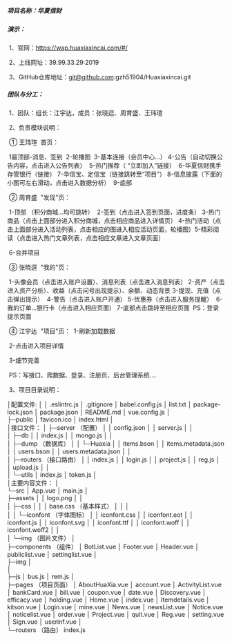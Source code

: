 ##### 项目名称：华夏信财

##### 演示：

​	1、官网：https://wap.huaxiaxincai.com/#/

​	2、上线网址：39.99.33.29:2019

​	3、GitHub仓库地址：git@github.com:gzh51904/Huaxiaxincai.git

##### 团队与分工：

​	1、团队：组长：江宇达，成员：张晓逗、周育盛、王玮瑄

​	2、负责模块说明：

​		① 王玮瑄
​			首页：

​				1最顶部-消息、签到
​      				2-轮播图
​       				3-基本连接（会员中心…）
​       				4-公告（自动切换公告内容，点击进入公告列表）
​       				5-热门推荐（ “立即加入”链接）
​       				6-华夏信财携手存管银行（链接）
​       				7-华信宝、定信宝（链接跳转至“项目”）
​       				8-信息披露（下面的小图可左右滑动，点击进入数据分析）
​       				9-底部 

​		② 周育盛 
​			"发现"页：

​				1-顶部 （积分商城…均可跳转）
​       				2-签到（点击进入签到页面，进度条）
​       				3-热门商品（点击上面部分进入积分商城，点击相应商品进入详情页）
​       				4-热门活动（点击上面部分进入活动列表，点击相应的图进入相应活动页面，轮播图）
​       				5-精彩阅读（点击进入热门文章列表，点击相应文章进入文章页面） 

​				6-合并项目

​		③ 张晓逗
​			"我的"页：

​				1-头像会员（点击进入账户设置）、消息列表（点击进入消息列表）
​       				2-资产（点击进入资产分析）、收益（点击问号出现提示）、余额、动态背景
​       				3-提现、充值（点击弹出提示）
​       				4-警告（点击进入账户开通）
​       				5-优惠券（点击进入服务提醒）
​       				6-我的订单…银行卡（点击进入相应页面）
​       				7-底部点击跳转至相应页面
​       				PS：登录提示页面 

​		④ 江宇达
​			"项目"页：
​       				1-刷新加载数据 

​      			 	2-点击进入项目详情

​				3-细节完善

​       				PS：写接口、爬数据、登录、注册页、后台管理系统....

​	3、项目目录说明：

│配置文件:
│
│  .eslintrc.js
│  .gitignore
│  babel.config.js
│  list.txt
│  package-lock.json
│  package.json
│  README.md
│  vue.config.js
│  
├─public
│      favicon.ico
│      index.html
│      
│接口文件：
│
├─server   （配置）
│  │  config.json
│  │  server.js
│  │  
│  ├─db
│  │      index.js
│  │      mongo.js
│  │      
│  ├─dump （数据库）
│  │  └─Huaxia
│  │          items.bson
│  │          items.metadata.json
│  │          users.bson
│  │          users.metadata.json
│  │          
│  ├─routers  （接口路由）
│  │      index.js
│  │      login.js
│  │      project.js
│  │      reg.js
│  │      upload.js
│  │      
│  └─utils
│          index.js
│          token.js
│   
│主要内容文件：
│       
└─src
    │  App.vue
    │  main.js
    │  
    ├─assets
    │  │  logo.png
    │  │  
    │  ├─css
    │  │  │  base.css	（基本样式）
    │  │  │  
    │  │  └─iconfont	  （字体图标）
    │  │          iconfont.css
    │  │          iconfont.eot
    │  │          iconfont.js
    │  │          iconfont.svg
    │  │          iconfont.ttf
    │  │          iconfont.woff
    │  │          iconfont.woff2
    │  │          
    │  └─img  （图片文件）
    │          
    ├─components  （组件）
    │      BotList.vue
    │      Footer.vue
    │      Header.vue
    │      publiclist.vue
    │      settinglist.vue
    │      
    ├─img
    │     
    │      
    ├─js 
    │      bus.js
    │      rem.js
    │      
    ├─pages	（项目页面）
    │      AboutHuaXia.vue
    │      account.vue
    │      ActivityList.vue
    │      bankCard.vue
    │      bill.vue
    │      coupon.vue
    │      date.vue
    │      Discovery.vue
    │      efficacy.vue
    │      holding.vue
    │      Home.vue
    │      index.vue
    │      Itemdetails.vue
    │      kitson.vue
    │      Login.vue
    │      mine.vue
    │      News.vue
    │      newsList.vue
    │      Notice.vue
    │      noticelist.vue
    │      order.vue
    │      Project.vue
    │      quit.vue
    │      Reg.vue
    │      setting.vue
    │      Sign.vue
    │      userinf.vue
    │      
    └─routers	（路由）
            index.js